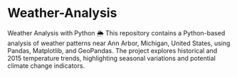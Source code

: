 # Weather-Analysis
Weather Analysis with Python 🌦️  This repository contains a Python-based analysis of weather patterns near Ann Arbor, Michigan, United States, using Pandas, Matplotlib, and GeoPandas. The project explores historical and 2015 temperature trends, highlighting seasonal variations and potential climate change indicators.
